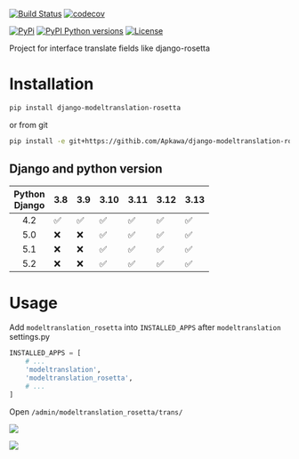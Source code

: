 [![Build Status](https://travis-ci.org/Apkawa/django-modeltranslation-rosetta.svg?branch=master)](https://travis-ci.org/Apkawa/django-modeltranslation-rosetta)
[![codecov](https://codecov.io/gh/Apkawa/django-modeltranslation-rosetta/branch/master/graph/badge.svg)](https://codecov.io/gh/Apkawa/django-modeltranslation-rosetta)

[![PyPi](https://img.shields.io/pypi/v/django-modeltranslation-rosetta.svg)](https://pypi.python.org/pypi/django-modeltranslation-rosetta)
[![PyPI Python versions](https://img.shields.io/pypi/pyversions/django-modeltranslation-rosetta.svg)](https://pypi.python.org/pypi/django-modeltranslation-rosetta)
[![License](https://img.shields.io/badge/license-MIT-blue.svg)](LICENSE)

Project for interface translate fields like django-rosetta

# Installation

```bash
pip install django-modeltranslation-rosetta

```

or from git

```bash
pip install -e git+https://githib.com/Apkawa/django-modeltranslation-rosetta.git#egg=django-modeltranslation-rosetta
```

## Django and python version

| Python<br/>Django | 3.8 | 3.9 | 3.10 | 3.11 | 3.12 | 3.13 |
|:-----------------:|-----|----|------|------|------|------|
|        4.2        | ✅   | ✅  | ✅    | ✅    | ✅    | ✅    |
|        5.0        | ❌   | ❌   | ✅    | ✅    | ✅    | ✅    |
|        5.1        | ❌   | ❌   | ✅    | ✅    | ✅    | ✅    |
|        5.2        | ❌   | ❌   | ✅    | ✅    | ✅    | ✅    |


# Usage

Add `modeltranslation_rosetta` into `INSTALLED_APPS` after `modeltranslation`
settings.py

```python
INSTALLED_APPS = [
    # ...
    'modeltranslation',
    'modeltranslation_rosetta',
    # ...
]
```

Open `/admin/modeltranslation_rosetta/trans/`

![](docs/source/images/import_export_all_models.png)

![](docs/source/images/import_export_model.png)
